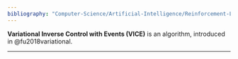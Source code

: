 ```yaml
---
bibliography: "Computer-Science/Artificial-Intelligence/Reinforcement-Learning/papers.bib"
---
```


**Variational Inverse Control with Events (VICE)** is an algorithm, introduced in @fu2018variational.

---